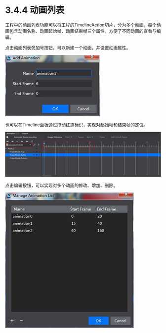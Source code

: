 # 3.4.4 动画列表


工程中的动画列表功能可以将工程的TimelineAction切片，分为多个动画。每个动画包含动画名称、动画起始帧、动画结束帧三个属性。方便了不同动画的查看与编辑。

点击动画列表旁加号按钮，可以新建一个动画，并设置动画属性。

![Image](res/addani.jpg)


也可以在Timeline面板通过拖动红旗标识，实现对起始帧和结束帧的定位。

![Image](res/ani1.jpg)

点击编辑按钮，可以实现对多个动画的修改、增加、删除。

![Image](res/aniedit.jpg)
